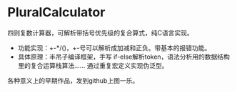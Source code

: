 # PluralCalculator
四则复数计算器，可解析带括号优先级的复合算式，纯C语言实现。
- 功能实现：+-\*/()，+-号可以解析成加减和正负。带基本的报错功能。
- 具体原理：半吊子编译框架，手写 if-else解析token，语法分析用的数据结构里的复合运算栈算法......
通过重复宏定义实现伪泛型。   
     
           
各种意义上的早期作品，发到github上图一乐。
